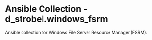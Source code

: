 # Ansible Collection - d_strobel.windows_fsrm

Ansible collection for Windows File Server Resource Manager (FSRM).
